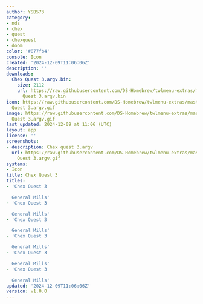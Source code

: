 ```yaml
---
author: YSB573
category:
- nds
- chex
- quest
- chexquest
- doom
color: '#877fb4'
console: Icon
created: '2024-12-09T11:06:06Z'
description: ''
downloads:
  Chex Quest 3.argv.bin:
    size: 2112
    url: https://raw.githubusercontent.com/DS-Homebrew/twlmenu-extras/master/_nds/TWiLightMenu/icons/Chex
      Quest 3.argv.bin
icon: https://raw.githubusercontent.com/DS-Homebrew/twlmenu-extras/master/_nds/TWiLightMenu/icons/gif/Chex
  Quest 3.argv.gif
image: https://raw.githubusercontent.com/DS-Homebrew/twlmenu-extras/master/_nds/TWiLightMenu/icons/gif/Chex
  Quest 3.argv.gif
last_updated: 2024-12-09 at 11:06 (UTC)
layout: app
license: ''
screenshots:
- description: Chex quest 3.argv
  url: https://raw.githubusercontent.com/DS-Homebrew/twlmenu-extras/master/_nds/TWiLightMenu/icons/gif/Chex
    Quest 3.argv.gif
systems:
- Icon
title: Chex Quest 3
titles:
- 'Chex Quest 3

  General Mills'
- 'Chex Quest 3

  General Mills'
- 'Chex Quest 3

  General Mills'
- 'Chex Quest 3

  General Mills'
- 'Chex Quest 3

  General Mills'
- 'Chex Quest 3

  General Mills'
updated: '2024-12-09T11:06:06Z'
version: v1.0.0
---
```

